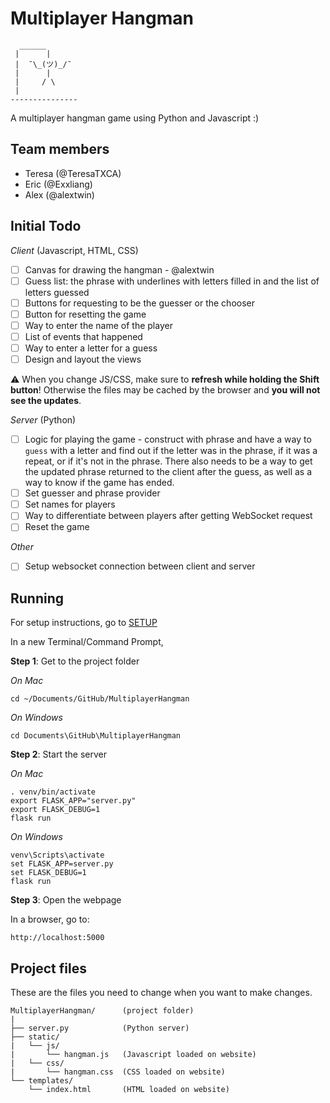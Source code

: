 # Multiplayer Hangman

```
  ______
 |      |
 |  ¯\_(ツ)_/¯
 |      |
 |     / \
 |
---------------
```

A multiplayer hangman game using Python and Javascript :)


## Team members
- Teresa (@TeresaTXCA)
- Eric (@Exxliang)
- Alex (@alextwin)


## Initial Todo

*Client* (Javascript, HTML, CSS)

- [ ] Canvas for drawing the hangman - @alextwin
- [ ] Guess list: the phrase with underlines with letters filled in and the list of letters guessed
- [ ] Buttons for requesting to be the guesser or the chooser
- [ ] Button for resetting the game
- [ ] Way to enter the name of the player
- [ ] List of events that happened
- [ ] Way to enter a letter for a guess
- [ ] Design and layout the views

⚠️ When you change JS/CSS, make sure to **refresh while holding the Shift button**! Otherwise the files may be cached by the browser and **you will not see the updates**.

*Server* (Python)

- [ ] Logic for playing the game - construct with phrase and have a way to `guess` with a letter and find out if the letter was in the phrase, if it was a repeat, or if it's not in the phrase. There also needs to be a way to get the updated phrase returned to the client after the guess, as well as a way to know if the game has ended.
- [ ] Set guesser and phrase provider
- [ ] Set names for players
- [ ] Way to differentiate between players after getting WebSocket request
- [ ] Reset the game

*Other*

- [ ] Setup websocket connection between client and server


## Running

For setup instructions, go to [SETUP](https://github.com/MultiplayerHangman/MultiplayerHangman/blob/master/SETUP.md)

In a new Terminal/Command Prompt,

**Step 1**: Get to the project folder

*On Mac*

```
cd ~/Documents/GitHub/MultiplayerHangman
```

*On Windows*

```
cd Documents\GitHub\MultiplayerHangman
```

**Step 2**: Start the server

*On Mac*

```
. venv/bin/activate
export FLASK_APP="server.py"
export FLASK_DEBUG=1
flask run
```

*On Windows*

```
venv\Scripts\activate
set FLASK_APP=server.py
set FLASK_DEBUG=1
flask run
```

**Step 3**: Open the webpage

In a browser, go to:

```
http://localhost:5000
```


## Project files

These are the files you need to change when you want to make changes.

```
MultiplayerHangman/      (project folder)
|
├── server.py            (Python server)
├── static/
|   └── js/
|       └── hangman.js   (Javascript loaded on website)
|   └── css/
|       └── hangman.css  (CSS loaded on website)
└── templates/
    └── index.html       (HTML loaded on website)
```
